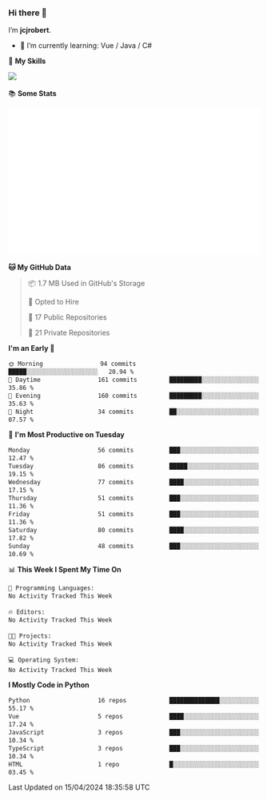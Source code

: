 ### Hi there 👋

I’m **jcjrobert**.

- 🌱 I’m currently learning: Vue / Java / C#

🌟 **My Skills**

![](https://img.shields.io/badge/-Python-3e74a2?style=flat-square&logo=Python&logoColor=fff)

📚 **Some Stats**

![](https://github.com/jcjrobert/github-stats/blob/master/generated/overview.svg)

<!--START_SECTION:waka-->
**🐱 My GitHub Data** 

> 📦 1.7 MB Used in GitHub's Storage 
 > 
> 💼 Opted to Hire
 > 
> 📜 17 Public Repositories 
 > 
> 🔑 21 Private Repositories 
 > 
**I'm an Early 🐤** 

```text
🌞 Morning                94 commits          █████░░░░░░░░░░░░░░░░░░░░   20.94 % 
🌆 Daytime                161 commits         █████████░░░░░░░░░░░░░░░░   35.86 % 
🌃 Evening                160 commits         █████████░░░░░░░░░░░░░░░░   35.63 % 
🌙 Night                  34 commits          ██░░░░░░░░░░░░░░░░░░░░░░░   07.57 % 
```
📅 **I'm Most Productive on Tuesday** 

```text
Monday                   56 commits          ███░░░░░░░░░░░░░░░░░░░░░░   12.47 % 
Tuesday                  86 commits          █████░░░░░░░░░░░░░░░░░░░░   19.15 % 
Wednesday                77 commits          ████░░░░░░░░░░░░░░░░░░░░░   17.15 % 
Thursday                 51 commits          ███░░░░░░░░░░░░░░░░░░░░░░   11.36 % 
Friday                   51 commits          ███░░░░░░░░░░░░░░░░░░░░░░   11.36 % 
Saturday                 80 commits          ████░░░░░░░░░░░░░░░░░░░░░   17.82 % 
Sunday                   48 commits          ███░░░░░░░░░░░░░░░░░░░░░░   10.69 % 
```


📊 **This Week I Spent My Time On** 

```text
💬 Programming Languages: 
No Activity Tracked This Week

🔥 Editors: 
No Activity Tracked This Week

🐱‍💻 Projects: 
No Activity Tracked This Week

💻 Operating System: 
No Activity Tracked This Week
```

**I Mostly Code in Python** 

```text
Python                   16 repos            ██████████████░░░░░░░░░░░   55.17 % 
Vue                      5 repos             ████░░░░░░░░░░░░░░░░░░░░░   17.24 % 
JavaScript               3 repos             ███░░░░░░░░░░░░░░░░░░░░░░   10.34 % 
TypeScript               3 repos             ███░░░░░░░░░░░░░░░░░░░░░░   10.34 % 
HTML                     1 repo              █░░░░░░░░░░░░░░░░░░░░░░░░   03.45 % 
```




 Last Updated on 15/04/2024 18:35:58 UTC
<!--END_SECTION:waka-->
